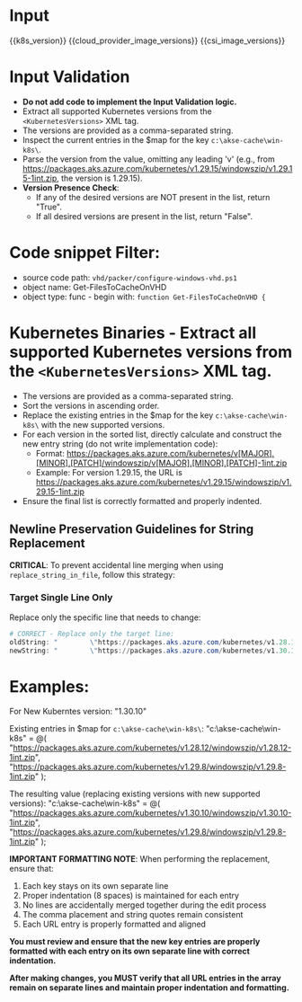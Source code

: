 # Input 
<KubernetesVersions>{{k8s_version}}</KubernetesVersions>
<AzureCloudManagerImages>{{cloud_provider_image_versions}}</AzureCloudManagerImages>
<CSIImages>{{csi_image_versions}}</CSIImages>

# Input Validation
  - **Do not add code to implement the Input Validation logic.**
  - Extract all supported Kubernetes versions from the `<KubernetesVersions>` XML tag.
  - The versions are provided as a comma-separated string.
  - Inspect the current entries in the $map for the key `c:\akse-cache\win-k8s\`.
  - Parse the version from the value, omitting any leading 'v' (e.g., from https://packages.aks.azure.com/kubernetes/v1.29.15/windowszip/v1.29.15-1int.zip, the version is 1.29.15).
  - **Version Presence Check**:
    - If any of the desired versions are NOT present in the list, return "True".
    - If all desired versions are present in the list, return "False".

# Code snippet Filter:
   - source code path: `vhd/packer/configure-windows-vhd.ps1`
   - object name: Get-FilesToCacheOnVHD
   - object type: func   - begin with: `function Get-FilesToCacheOnVHD {`

# Kubernetes Binaries  - Extract all supported Kubernetes versions from the `<KubernetesVersions>` XML tag.
  - The versions are provided as a comma-separated string.
  - Sort the versions in ascending order.
  - Replace the existing entries in the $map for the key `c:\akse-cache\win-k8s\` with the new supported versions.
  - For each version in the sorted list, directly calculate and construct the new entry string (do not write implementation code):
    - Format: https://packages.aks.azure.com/kubernetes/v[MAJOR].[MINOR].[PATCH]/windowszip/v[MAJOR].[MINOR].[PATCH]-1int.zip
    - Example: For version 1.29.15, the URL is https://packages.aks.azure.com/kubernetes/v1.29.15/windowszip/v1.29.15-1int.zip
  - Ensure the final list is correctly formatted and properly indented.

## Newline Preservation Guidelines for String Replacement

**CRITICAL**: To prevent accidental line merging when using `replace_string_in_file`, follow this strategy:

### Target Single Line Only
Replace only the specific line that needs to change:

```powershell
# CORRECT - Replace only the target line:
oldString: "        \"https://packages.aks.azure.com/kubernetes/v1.28.12/windowszip/v1.28.12-1int.zip\","
newString: "        \"https://packages.aks.azure.com/kubernetes/v1.30.10/windowszip/v1.30.10-1int.zip\","
```

# Examples:
For New Kuberntes version: "1.30.10"

Existing entries in $map for `c:\akse-cache\win-k8s\`:
    "c:\akse-cache\win-k8s\" = @(
        "https://packages.aks.azure.com/kubernetes/v1.28.12/windowszip/v1.28.12-1int.zip",
        "https://packages.aks.azure.com/kubernetes/v1.29.8/windowszip/v1.29.8-1int.zip"
    );

The resulting value (replacing existing versions with new supported versions):
    "c:\akse-cache\win-k8s\" = @(
        "https://packages.aks.azure.com/kubernetes/v1.30.10/windowszip/v1.30.10-1int.zip",
        "https://packages.aks.azure.com/kubernetes/v1.29.8/windowszip/v1.29.8-1int.zip"
    );

**IMPORTANT FORMATTING NOTE**: When performing the replacement, ensure that:
1. Each key stays on its own separate line
2. Proper indentation (8 spaces) is maintained for each entry
3. No lines are accidentally merged together during the edit process
4. The comma placement and string quotes remain consistent
5. Each URL entry is properly formatted and aligned

**You must review and ensure that the new key entries are properly formatted with each entry on its own separate line with correct indentation.**

**After making changes, you MUST verify that all URL entries in the array remain on separate lines and maintain proper indentation and formatting.**